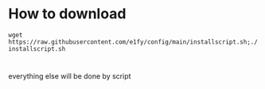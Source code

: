 # How to download
```wget https://raw.githubusercontent.com/e1fy/config/main/installscript.sh;./installscript.sh```
# 
everything else will be done by script
